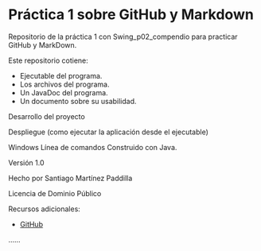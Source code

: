 # Práctica 1 sobre GitHub y Markdown
Repositorio de la práctica 1 con Swing_p02_compendio para practicar GitHub y MarkDown.

Este repositorio cotiene:
  * Ejecutable del programa.
  * Los archivos del programa.
  * Un JavaDoc del programa.
  * Un documento sobre su usabilidad.
  
Desarrollo del proyecto

Despliegue (como ejecutar la aplicación desde el ejecutable)

Windows
Línea de comandos
Construido con Java.

Versión 1.0

Hecho por Santiago Martínez Paddilla

Licencia de Dominio Público

Recursos adicionales:
 * [GitHub](https://github.com)

……
